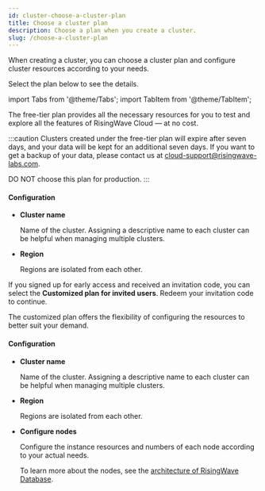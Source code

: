 ```yaml
---
id: cluster-choose-a-cluster-plan
title: Choose a cluster plan
description: Choose a plan when you create a cluster.
slug: /choose-a-cluster-plan
---
```


When creating a cluster, you can choose a cluster plan and configure cluster resources according to your needs.

Select the plan below to see the details.

import Tabs from '@theme/Tabs';
import TabItem from '@theme/TabItem';

<Tabs>

<TabItem value="free" label="Free tier">

The free-tier plan provides all the necessary resources for you to test and explore all the features of RisingWave Cloud — at no cost.

:::caution
Clusters created under the free-tier plan will expire after seven days, and your data will be kept for an additional seven days. If you want to get a backup of your data, please contact us at cloud-support@risingwave-labs.com.

DO NOT choose this plan for production.
:::

#### Configuration

- **Cluster name**

    Name of the cluster. Assigning a descriptive name to each cluster can be helpful when managing multiple clusters.

- **Region**

    Regions are isolated from each other.

</TabItem>

<TabItem value="customized" label="Customized plan">

If you signed up for early access and received an invitation code, you can select the **Customized plan for invited users**. Redeem your invitation code to continue.

The customized plan offers the flexibility of configuring the resources to better suit your demand.


#### Configuration

- **Cluster name**

    Name of the cluster. Assigning a descriptive name to each cluster can be helpful when managing multiple clusters.

- **Region**

    Regions are isolated from each other.

- **Configure nodes**

    Configure the instance resources and numbers of each node according to your actual needs.
    
    To learn more about the nodes, see the [architecture of RisingWave Database](https://www.risingwave.dev/docs/current/architecture/).

</TabItem>

</Tabs>